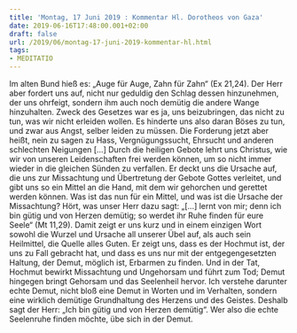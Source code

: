 ```yaml
---
title: 'Montag, 17 Juni 2019 : Kommentar Hl. Dorotheos von Gaza'
date: 2019-06-16T17:48:00.001+02:00
draft: false
url: /2019/06/montag-17-juni-2019-kommentar-hl.html
tags: 
- MEDITATIO
---
```


Im alten Bund hieß es: „Auge für Auge, Zahn für Zahn“ (Ex 21,24). Der Herr aber fordert uns auf, nicht nur geduldig den Schlag dessen hinzunehmen, der uns ohrfeigt, sondern ihm auch noch demütig die andere Wange hinzuhalten. Zweck des Gesetzes war es ja, uns beizubringen, das nicht zu tun, was wir nicht erleiden wollen. Es hinderte uns also daran Böses zu tun, und zwar aus Angst, selber leiden zu müssen. Die Forderung jetzt aber heißt, nein zu sagen zu Hass, Vergnügungssucht, Ehrsucht und anderen schlechten Neigungen \[…\] Durch die heiligen Gebote lehrt uns Christus, wie wir von unseren Leidenschaften frei werden können, um so nicht immer wieder in die gleichen Sünden zu verfallen. Er deckt uns die Ursache auf, die uns zur Missachtung und Übertretung der Gebote Gottes verleitet, und gibt uns so ein Mittel an die Hand, mit dem wir gehorchen und gerettet werden können. Was ist das nun für ein Mittel, und was ist die Ursache der Missachtung? Hört, was unser Herr dazu sagt: „\[…\] lernt von mir; denn ich bin gütig und von Herzen demütig; so werdet ihr Ruhe finden für eure Seele“ (Mt 11,29). Damit zeigt er uns kurz und in einem einzigen Wort sowohl die Wurzel und Ursache all unserer Übel auf, als auch sein Heilmittel, die Quelle alles Guten. Er zeigt uns, dass es der Hochmut ist, der uns zu Fall gebracht hat, und dass es uns nur mit der entgegengesetzten Haltung, der Demut, möglich ist, Erbarmen zu finden. Und in der Tat, Hochmut bewirkt Missachtung und Ungehorsam und führt zum Tod; Demut hingegen bringt Gehorsam und das Seelenheil hervor. Ich verstehe darunter echte Demut, nicht bloß eine Demut in Worten und im Verhalten, sondern eine wirklich demütige Grundhaltung des Herzens und des Geistes. Deshalb sagt der Herr: „Ich bin gütig und von Herzen demütig“. Wer also die echte Seelenruhe finden möchte, übe sich in der Demut.